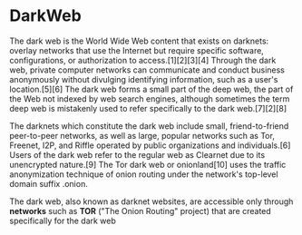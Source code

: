 # DarkWeb

The dark web is the World Wide Web content that exists on darknets: overlay networks that use the Internet but require specific software, configurations, or authorization to access.[1][2][3][4] Through the dark web, private computer networks can communicate and conduct business anonymously without divulging identifying information, such as a user's location.[5][6] The dark web forms a small part of the deep web, the part of the Web not indexed by web search engines, although sometimes the term deep web is mistakenly used to refer specifically to the dark web.[7][2][8]

The darknets which constitute the dark web include small, friend-to-friend peer-to-peer networks, as well as large, popular networks such as Tor, Freenet, I2P, and Riffle operated by public organizations and individuals.[6] Users of the dark web refer to the regular web as Clearnet due to its unencrypted nature.[9] The Tor dark web or onionland[10] uses the traffic anonymization technique of onion routing under the network's top-level domain suffix .onion.

The dark web, also known as darknet websites, are accessible only through **networks** such as **TOR** ("The Onion Routing" project) that are created specifically for the dark web
